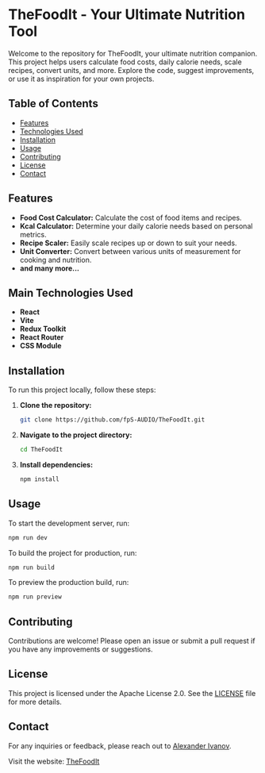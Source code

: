 # TheFoodIt - Your Ultimate Nutrition Tool

Welcome to the repository for TheFoodIt, your ultimate nutrition companion. This project helps users calculate food costs, daily calorie needs, scale recipes, convert units, and more. Explore the code, suggest improvements, or use it as inspiration for your own projects.

## Table of Contents

- [Features](#features)
- [Technologies Used](#technologies-used)
- [Installation](#installation)
- [Usage](#usage)
- [Contributing](#contributing)
- [License](#license)
- [Contact](#contact)

## Features

- **Food Cost Calculator:** Calculate the cost of food items and recipes.
- **Kcal Calculator:** Determine your daily calorie needs based on personal metrics.
- **Recipe Scaler:** Easily scale recipes up or down to suit your needs.
- **Unit Converter:** Convert between various units of measurement for cooking and nutrition.
- **and many more...**

## Main Technologies Used

- **React**
- **Vite**
- **Redux Toolkit**
- **React Router**
- **CSS Module**

## Installation

To run this project locally, follow these steps:

1. **Clone the repository:**

   ```bash
   git clone https://github.com/fpS-AUDIO/TheFoodIt.git
   ```

2. **Navigate to the project directory:**

   ```bash
   cd TheFoodIt
   ```

3. **Install dependencies:**
   ```bash
   npm install
   ```

## Usage

To start the development server, run:

```bash
npm run dev
```

To build the project for production, run:

```bash
npm run build
```

To preview the production build, run:

```bash
npm run preview
```

## Contributing

Contributions are welcome! Please open an issue or submit a pull request if you have any improvements or suggestions.

## License

This project is licensed under the Apache License 2.0. See the [LICENSE](LICENSE) file for more details.

## Contact

For any inquiries or feedback, please reach out to [Alexander Ivanov](https://github.com/fpS-AUDIO).

Visit the website: [TheFoodIt](https://thefoodit.com/)
